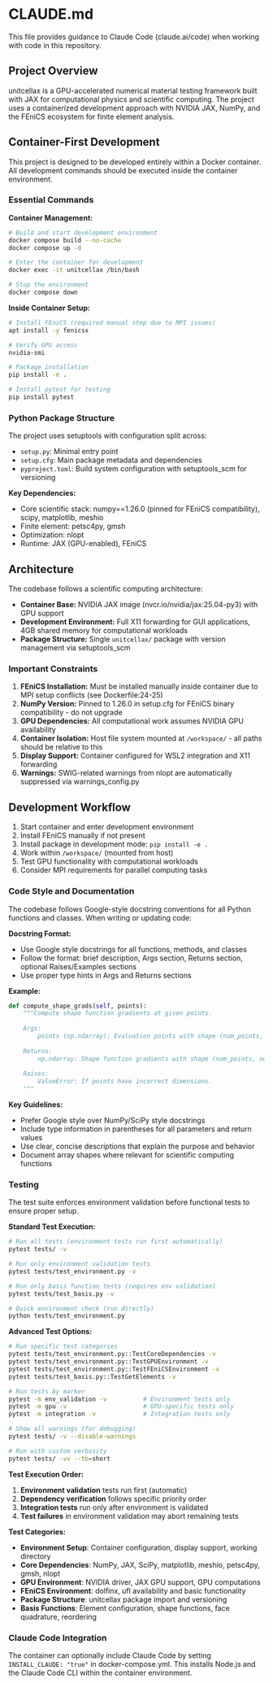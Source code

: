 # CLAUDE.md

This file provides guidance to Claude Code (claude.ai/code) when working with code in this repository.

## Project Overview

unitcellax is a GPU-accelerated numerical material testing framework built with JAX for computational physics and scientific computing. The project uses a containerized development approach with NVIDIA JAX, NumPy, and the FEniCS ecosystem for finite element analysis.

## Container-First Development

This project is designed to be developed entirely within a Docker container. All development commands should be executed inside the container environment.

### Essential Commands

**Container Management:**
```bash
# Build and start development environment
docker compose build --no-cache
docker compose up -d

# Enter the container for development
docker exec -it unitcellax /bin/bash

# Stop the environment
docker compose down
```

**Inside Container Setup:**
```bash
# Install FEniCS (required manual step due to MPI issues)
apt install -y fenicsx

# Verify GPU access
nvidia-smi

# Package installation
pip install -e .

# Install pytest for testing
pip install pytest
```

### Python Package Structure

The project uses setuptools with configuration split across:
- `setup.py`: Minimal entry point
- `setup.cfg`: Main package metadata and dependencies
- `pyproject.toml`: Build system configuration with setuptools_scm for versioning

**Key Dependencies:**
- Core scientific stack: numpy==1.26.0 (pinned for FEniCS compatibility), scipy, matplotlib, meshio
- Finite element: petsc4py, gmsh  
- Optimization: nlopt
- Runtime: JAX (GPU-enabled), FEniCS

## Architecture

The codebase follows a scientific computing architecture:
- **Container Base:** NVIDIA JAX image (nvcr.io/nvidia/jax:25.04-py3) with GPU support
- **Development Environment:** Full X11 forwarding for GUI applications, 4GB shared memory for computational workloads
- **Package Structure:** Single `unitcellax/` package with version management via setuptools_scm

### Important Constraints

1. **FEniCS Installation:** Must be installed manually inside container due to MPI setup conflicts (see Dockerfile:24-25)
2. **NumPy Version:** Pinned to 1.26.0 in setup.cfg for FEniCS binary compatibility - do not upgrade
3. **GPU Dependencies:** All computational work assumes NVIDIA GPU availability
4. **Container Isolation:** Host file system mounted at `/workspace/` - all paths should be relative to this
5. **Display Support:** Container configured for WSL2 integration and X11 forwarding
6. **Warnings:** SWIG-related warnings from nlopt are automatically suppressed via warnings_config.py

## Development Workflow

1. Start container and enter development environment
2. Install FEniCS manually if not present
3. Install package in development mode: `pip install -e .`
4. Work within `/workspace/` (mounted from host)
5. Test GPU functionality with computational workloads
6. Consider MPI requirements for parallel computing tasks

### Code Style and Documentation

The codebase follows Google-style docstring conventions for all Python functions and classes. When writing or updating code:

**Docstring Format:**
- Use Google style docstrings for all functions, methods, and classes
- Follow the format: brief description, Args section, Returns section, optional Raises/Examples sections
- Use proper type hints in Args and Returns sections

**Example:**
```python
def compute_shape_grads(self, points):
    """Compute shape function gradients at given points.
    
    Args:
        points (np.ndarray): Evaluation points with shape (num_points, dim).
        
    Returns:
        np.ndarray: Shape function gradients with shape (num_points, num_nodes, dim).
        
    Raises:
        ValueError: If points have incorrect dimensions.
    """
```

**Key Guidelines:**
- Prefer Google style over NumPy/SciPy style docstrings
- Include type information in parentheses for all parameters and return values
- Use clear, concise descriptions that explain the purpose and behavior
- Document array shapes where relevant for scientific computing functions

### Testing

The test suite enforces environment validation before functional tests to ensure proper setup.

**Standard Test Execution:**
```bash
# Run all tests (environment tests run first automatically)
pytest tests/ -v

# Run only environment validation tests
pytest tests/test_environment.py -v

# Run only basis function tests (requires env validation)
pytest tests/test_basis.py -v

# Quick environment check (run directly)
python tests/test_environment.py
```

**Advanced Test Options:**
```bash
# Run specific test categories
pytest tests/test_environment.py::TestCoreDependencies -v
pytest tests/test_environment.py::TestGPUEnvironment -v
pytest tests/test_environment.py::TestFEniCSEnvironment -v
pytest tests/test_basis.py::TestGetElements -v

# Run tests by marker
pytest -m env_validation -v          # Environment tests only
pytest -m gpu -v                     # GPU-specific tests only  
pytest -m integration -v             # Integration tests only

# Show all warnings (for debugging)
pytest tests/ -v --disable-warnings

# Run with custom verbosity
pytest tests/ -vv --tb=short
```

**Test Execution Order:**
1. **Environment validation** tests run first (automatic)
2. **Dependency verification** follows specific priority order
3. **Integration tests** run only after environment is validated
4. **Test failures** in environment validation may abort remaining tests

**Test Categories:**
- **Environment Setup**: Container configuration, display support, working directory
- **Core Dependencies**: NumPy, JAX, SciPy, matplotlib, meshio, petsc4py, gmsh, nlopt
- **GPU Environment**: NVIDIA driver, JAX GPU support, GPU computations
- **FEniCS Environment**: dolfinx, ufl availability and basic functionality
- **Package Structure**: unitcellax package import and versioning
- **Basis Functions**: Element configuration, shape functions, face quadrature, reordering

### Claude Code Integration

The container can optionally include Claude Code by setting `INSTALL_CLAUDE: "true"` in docker-compose.yml. This installs Node.js and the Claude Code CLI within the container environment.